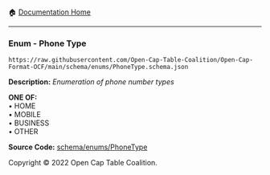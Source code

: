 :house: [Documentation Home](../../../README.md)

---

### Enum - Phone Type

`https://raw.githubusercontent.com/Open-Cap-Table-Coalition/Open-Cap-Format-OCF/main/schema/enums/PhoneType.schema.json`

**Description:** _Enumeration of phone number types_

**ONE OF:**</br>&bull; HOME </br>&bull; MOBILE </br>&bull; BUSINESS </br>&bull; OTHER

**Source Code:** [schema/enums/PhoneType](../../../../schema/enums/PhoneType.schema.json)

Copyright © 2022 Open Cap Table Coalition.
